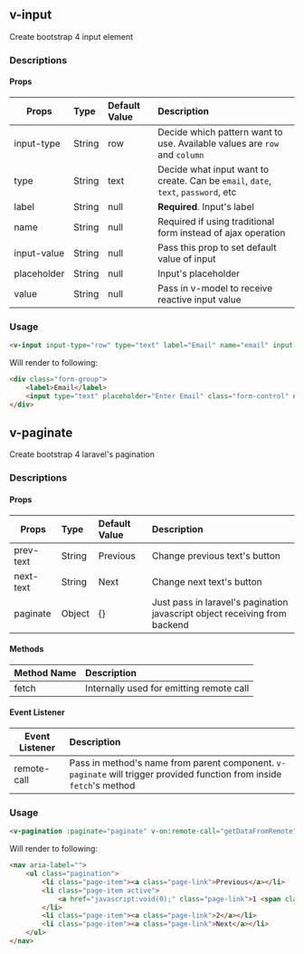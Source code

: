 ## v-input
Create bootstrap 4 input element

### Descriptions

#### Props
| Props        | Type        | Default Value| Description|
|--------------|:------------|:-------------|:-----------|
|input-type     | String      | row          | Decide which pattern want to use. Available values are `row` and `column`|
|type          | String      | text         | Decide what input want to create. Can be `email`, `date`, `text`, `password`, etc|
|label         | String      | null         | **Required**. Input's label |
|name          | String      | null         | Required if using traditional form instead of ajax operation|
|input-value    | String      | null         | Pass this prop to set default value of input|
|placeholder   | String      | null         | Input's placeholder|
|value         | String      | null         | Pass in v-model to receive reactive input value|

### Usage

```html
<v-input input-type="row" type="text" label="Email" name="email" input-value="norlihazmey.ghazali@gmail.com" placeholder="Enter Email" v-model="email"></v-input>
```

Will render to following:

```html
<div class="form-group">
    <label>Email</label>
    <input type="text" placeholder="Enter Email" class="form-control" name="email" value="norlihazmey.ghazali@gmail.com"/>
</div>
```

## v-paginate
Create bootstrap 4 laravel's pagination

### Descriptions
#### Props
| Props        | Type        | Default Value| Description|
|--------------|:------------|:-------------|:-----------|
|prev-text     |String       |Previous      | Change previous text's button|
|next-text     |String       |Next          | Change next text's button|
|paginate      |Object       |{}            | Just pass in laravel's pagination javascript object receiving from backend|

#### Methods
| Method Name  | Description|
|--------------|:------------|
| fetch        | Internally used for emitting remote call|

#### Event Listener
| Event Listener  | Description|
|-----------------|:------------|
|remote-call      | Pass in method's name from parent component. `v-paginate` will trigger provided function from inside `fetch`'s method

### Usage
```html
<v-pagination :paginate="paginate" v-on:remote-call="getDataFromRemote"></v-pagination>
```

Will render to following:

```html
<nav aria-label="">
    <ul class="pagination">
        <li class="page-item"><a class="page-link">Previous</a></li>
        <li class="page-item active">
            <a href="javascript:void(0);" class="page-link">1 <span class="sr-only">(current)</span></a>
        </li>
        <li class="page-item"><a class="page-link">2</a></li>
        <li class="page-item"><a class="page-link">Next</a></li>
    </ul>
</nav>
```
 
